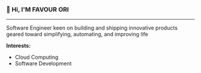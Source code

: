<h3>👋 Hi, I'M FAVOUR ORI</h3>

<hr/>

Software Engineer keen on building and shipping innovative products geared toward simplifying, automating, and improving life
<b><p>Interests:</p></b>
<ul>
<li>Cloud Computing</li>
<li>Software Development </li>
</ul>
